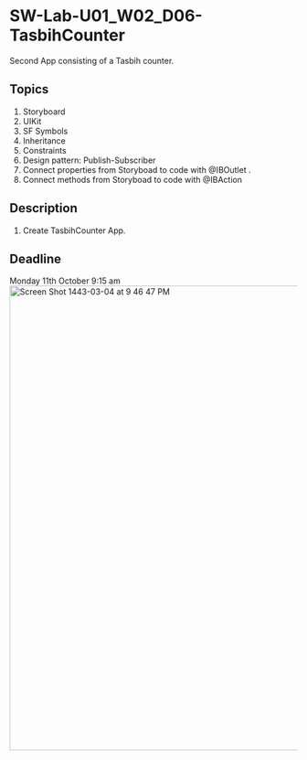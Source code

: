 # SW-Lab-U01_W02_D06-TasbihCounter
Second App consisting of a Tasbih counter.

## Topics
1. Storyboard
2. UIKit
3. SF Symbols
4. Inheritance
4. Constraints
5. Design pattern: Publish-Subscriber
6. Connect properties from Storyboad to code with @IBOutlet .
7. Connect methods from Storyboad to code with @IBAction

## Description
1. Create TasbihCounter App. 

## Deadline 
Monday 11th October 9:15 am
<img width="813" alt="Screen Shot 1443-03-04 at 9 46 47 PM" src="https://user-images.githubusercontent.com/91871691/136709941-e5716e8f-ef6f-4302-8fc5-41ab8bf1ffbb.png">
